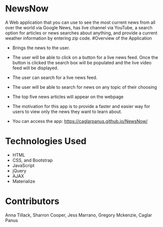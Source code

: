 # NewsNow
A Web application that you can use to see the most current news from all over the world via Google News, has live channel via YouTube, a search option for articles or news searches about anything, and provide a current weather information by entering zip code.
#Overview of the Application

* Brings the news to the user.
* The user will be able to click on a button for a live news feed. Once the button is clicked the search box will be populated and the live video feed will be displayed.
* The user can search for a live news feed.
* The user will be able to search for news on any topic of their choosing
* The top five news articles will appear on the webpage
* The motivation for this app is to provide a faster and easier way for users to view only the news they want to learn about.

* You can access the app: https://caglarpanus.github.io/NewsNow/

# Technologies Used

* HTML
* CSS, and Bootstrap
* JavaScript
* jQuery
* AJAX 
* Materialize

# Contributors

Anna Tillack, Sharron Cooper, Jess Marrano, Gregory Mckenzie, Caglar Panus
